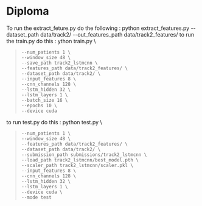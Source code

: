# Diploma
To run the extract_feture.py do the following : python extract_features.py --dataset_path data/track2/ --out_features_path data/track2_features/
to run the train.py do this : ython train.py \
>     --num_patients 1 \
>     --window_size 48 \
>     --save_path track2_lstmcnn \
>     --features_path data/track2_features/ \
>     --dataset_path data/track2/ \
>     --input_features 8 \
>     --cnn_channels 128 \
>     --lstm_hidden 32 \
>     --lstm_layers 1 \
>     --batch_size 16 \
>     --epochs 10 \
>     --device cuda
to run test.py do this : python test.py \
>     --num_patients 1 \
>     --window_size 48 \
>     --features_path data/track2_features/ \
>     --dataset_path data/track2/ \
>     --submission_path submissions/track2_lstmcnn \
>     --load_path track2_lstmcnn/best_model.pth \
>     --scaler_path track2_lstmcnn/scaler.pkl \
>     --input_features 8 \
>     --cnn_channels 128 \
>     --lstm_hidden 32 \
>     --lstm_layers 1 \
>     --device cuda \
>     --mode test
